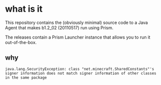 # what is it

This repository contains the (obviously minimal) source code to a Java Agent that makes b1.2_02 (20110517) run using Prism.

The releases contain a Prism Launcher instance that allows you to run it out-of-the-box.

## why

`java.lang.SecurityException: class "net.minecraft.SharedConstants"'s signer information does not match signer information of other classes in the same package`
